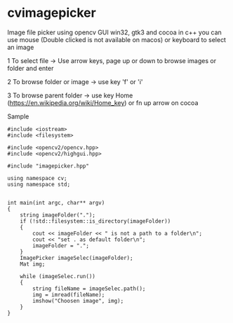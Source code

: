 # cvimagepicker
Image file picker using opencv GUI win32, gtk3 and cocoa in c++
you can use mouse (Double clicked is not available on macos) or keyboard to select an image

1 To select file  -> Use arrow keys, page up or down to browse images or folder and enter
 
2 To browse folder or image -> use key 'f' or 'i'

3 To browse parent folder -> use key Home (https://en.wikipedia.org/wiki/Home_key) or fn up arrow on cocoa


Sample 

	#include <iostream>
	#include <filesystem>

	#include <opencv2/opencv.hpp>
	#include <opencv2/highgui.hpp>

	#include "imagepicker.hpp"

	using namespace cv;
	using namespace std;


	int main(int argc, char** argv)
	{
		string imageFolder(".");
		if (!std::filesystem::is_directory(imageFolder))
		{
			cout << imageFolder << " is not a path to a folder\n";
			cout << "set . as default folder\n";
			imageFolder = ".";
		}
		ImagePicker imageSelec(imageFolder);
		Mat img;

		while (imageSelec.run())
		{
			string fileName = imageSelec.path();
			img = imread(fileName);
			imshow("Choosen image", img);
		}
	}
